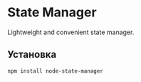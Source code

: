 
# State Manager

Lightweight and convenient state manager.

## Установка

```sh
npm install node-state-manager
```

